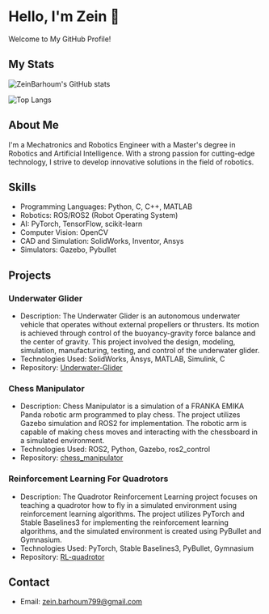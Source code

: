 # Hello, I'm Zein 👋 

Welcome to My GitHub Profile!

## My Stats
![ZeinBarhoum's GitHub stats](https://github-readme-stats-zeinbarhoum.vercel.app/api?username=ZeinBarhoum&show_icons=true&theme=transparent)

![Top Langs](https://github-readme-stats-zeinbarhoum.vercel.app/api/top-langs/?username=ZeinBarhoum&hide=tex,jupyter%20notebook)

## About Me

I'm a Mechatronics and Robotics Engineer with a Master's degree in Robotics and Artificial Intelligence. With a strong passion for cutting-edge technology, I strive to develop innovative solutions in the field of robotics.

## Skills

- Programming Languages: Python, C, C++, MATLAB
- Robotics: ROS/ROS2 (Robot Operating System)
- AI: PyTorch, TensorFlow, scikit-learn
- Computer Vision: OpenCV
- CAD and Simulation: SolidWorks, Inventor, Ansys
- Simulators: Gazebo, Pybullet

## Projects

### Underwater Glider

- Description: The Underwater Glider is an autonomous underwater vehicle that operates without external propellers or thrusters. Its motion is achieved through control of the buoyancy-gravity force balance and the center of gravity. This project involved the design, modeling, simulation, manufacturing, testing, and control of the underwater glider.
- Technologies Used: SolidWorks, Ansys, MATLAB, Simulink, C
- Repository: [Underwater-Glider](https://github.com/ZeinBarhoum/Underwater-Glider)

### Chess Manipulator

- Description: Chess Manipulator is a simulation of a FRANKA EMIKA Panda robotic arm programmed to play chess. The project utilizes Gazebo simulation and ROS2 for implementation. The robotic arm is capable of making chess moves and interacting with the chessboard in a simulated environment.
- Technologies Used: ROS2, Python, Gazebo, ros2_control
- Repository: [chess_manipulator](https://github.com/ZeinBarhoum/chess_manipulator)

### Reinforcement Learning For Quadrotors

- Description: The Quadrotor Reinforcement Learning project focuses on teaching a quadrotor how to fly in a simulated environment using reinforcement learning algorithms. The project utilizes PyTorch and Stable Baselines3 for implementing the reinforcement learning algorithms, and the simulated environment is created using PyBullet and Gymnasium.
- Technologies Used: PyTorch, Stable Baselines3, PyBullet, Gymnasium
- Repository: [RL-quadrotor](https://github.com/ZeinBarhoum/RL-quadrotor)

## Contact

- Email: zein.barhoum799@gmail.com

